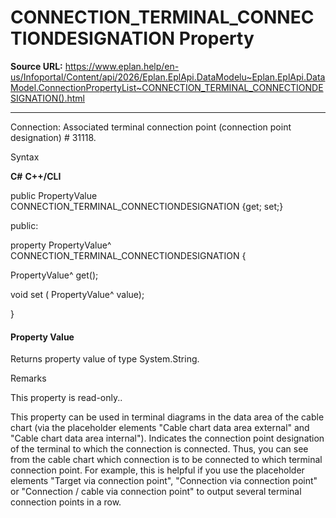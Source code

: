 # CONNECTION_TERMINAL_CONNECTIONDESIGNATION Property

**Source URL:** https://www.eplan.help/en-us/Infoportal/Content/api/2026/Eplan.EplApi.DataModelu~Eplan.EplApi.DataModel.ConnectionPropertyList~CONNECTION_TERMINAL_CONNECTIONDESIGNATION().html

---

Connection: Associated terminal connection point (connection point designation) # 31118.

Syntax

**C#**
**C++/CLI**


public PropertyValue CONNECTION_TERMINAL_CONNECTIONDESIGNATION {get; set;}

public:

property PropertyValue^ CONNECTION_TERMINAL_CONNECTIONDESIGNATION {

   PropertyValue^ get();

   void set (    PropertyValue^ value);

}


#### Property Value

Returns property value of type System.String.

Remarks

This property is read-only..

This property can be used in terminal diagrams in the data area of the cable chart (via the placeholder elements "Cable chart data area external" and "Cable chart data area internal"). Indicates the connection point designation of the terminal to which the connection is connected. Thus, you can see from the cable chart which connection is to be connected to which terminal connection point. For example, this is helpful if you use the placeholder elements "Target via connection point", "Connection via connection point" or "Connection / cable via connection point" to output several terminal connection points in a row.
